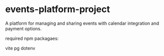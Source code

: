 # events-platform-project
A platform for managing and sharing events with calendar integration and payment options.

required npm packagaes:

vite
pg
dotenv